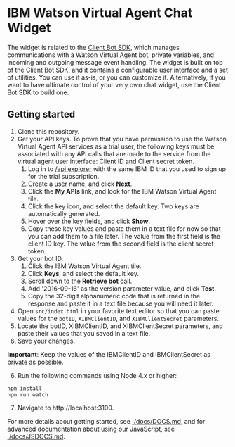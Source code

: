 # IBM Watson Virtual Agent Chat Widget

The widget is related to the [Client Bot SDK](https://github.com/watson-virtual-agents/client-sdk), which manages communications with a Watson Virtual Agent bot, private variables, and incoming and outgoing message event handling. The widget is built on top of the Client Bot SDK, and it contains a configurable user interface and a set of utilities. You can use it as-is, or you can customize it. Alternatively, if you want to have ultimate control of your very own chat widget, use the Client Bot SDK to build one.

## Getting started

1. Clone this repository.
2. Get your API keys. To prove that you have permission to use the Watson Virtual Agent API services as a trial user, the following keys must be associated with any API calls that are made to the service from the virtual agent user interface: Client ID and Client secret token.
    1. Log in to [/api explorer](https://developer.ibm.com/api/) with the same IBM ID that you used to sign up for the trial subscription.
    2. Create a user name, and click **Next**.
    3. Click the **My APIs** link, and look for the IBM Watson Virtual Agent tile.
    4. Click the key icon, and select the default key. Two keys are automatically generated.
    5. Hover over the key fields, and click **Show**.
    6. Copy these key values and paste them in a text file for now so that you can add them to a file later. The value from the first field is the client ID key. The value from the second field is the client secret token.
3. Get your bot ID.
    1. Click the IBM Watson Virtual Agent tile.
    2. Click **Keys**, and select the default key.
    3. Scroll down to the **Retrieve bot** call.
    4. Add '2016-09-16' as the version parameter value, and click **Test**.
    5. Copy the 32-digit alphanumeric code that is returned in the response and paste it in a text file because you will need it later.
3. Open `src/index.html` in your favorite text editor so that you can paste values for the `botID`, `XIBMClientID`, and `XIBMClientSecret` parameters.
4. Locate the botID, XIBMClientID, and XIBMClientSecret parameters, and paste their values that you saved in a text file.
5. Save your changes.

**Important**: Keep the values of the IBMClientID and IBMClientSecret as private as possible.

6. Run the following commands using Node 4.x or higher:

```console
npm install
npm run watch
```
7. Navigate to http://localhost:3100.

For more details about getting started, see [./docs/DOCS.md](./docs/DOCS.md), and for advanced documentation about using our JavaScript, see [./docs/JSDOCS.md](./docs/JSDOCS.md).

